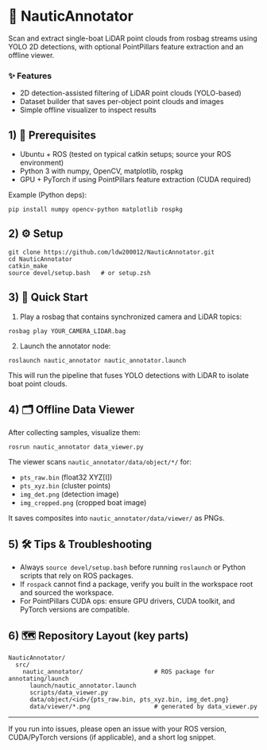 # 🚢 NauticAnnotator

Scan and extract single-boat LiDAR point clouds from rosbag streams using YOLO 2D detections, with optional PointPillars feature extraction and an offline viewer.

### ✨ Features
- 2D detection-assisted filtering of LiDAR point clouds (YOLO-based)
- Dataset builder that saves per-object point clouds and images
- Simple offline visualizer to inspect results

## 1) 🧰 Prerequisites
- Ubuntu + ROS (tested on typical catkin setups; source your ROS environment)
- Python 3 with numpy, OpenCV, matplotlib, rospkg
- GPU + PyTorch if using PointPillars feature extraction (CUDA required)

Example (Python deps):
```
pip install numpy opencv-python matplotlib rospkg
```

## 2) ⚙️ Setup
```
git clone https://github.com/ldw200012/NauticAnnotator.git
cd NauticAnnotator
catkin_make
source devel/setup.bash   # or setup.zsh
```

## 3) 🚀 Quick Start
1. Play a rosbag that contains synchronized camera and LiDAR topics:
```
rosbag play YOUR_CAMERA_LIDAR.bag
```
2. Launch the annotator node:
```
roslaunch nautic_annotator nautic_annotator.launch
```

This will run the pipeline that fuses YOLO detections with LiDAR to isolate boat point clouds.

## 4) 🗂️ Offline Data Viewer
After collecting samples, visualize them:
```
rosrun nautic_annotator data_viewer.py
```
The viewer scans `nautic_annotator/data/object/*/` for:
- `pts_raw.bin` (float32 XYZ[I])
- `pts_xyz.bin` (cluster points)
- `img_det.png` (detection image)
- `img_cropped.png` (cropped boat image)

It saves composites into `nautic_annotator/data/viewer/` as PNGs.

## 5) 🛠️ Tips & Troubleshooting
- Always `source devel/setup.bash` before running `roslaunch` or Python scripts that rely on ROS packages.
- If `rospack` cannot find a package, verify you built in the workspace root and sourced the workspace.
- For PointPillars CUDA ops: ensure GPU drivers, CUDA toolkit, and PyTorch versions are compatible.

## 6) 🗺️ Repository Layout (key parts)
```
NauticAnnotator/
  src/
    nautic_annotator/                    # ROS package for annotating/launch
      launch/nautic_annotator.launch
      scripts/data_viewer.py
      data/object/<id>/{pts_raw.bin, pts_xyz.bin, img_det.png}
      data/viewer/*.png                  # generated by data_viewer.py
```

---

If you run into issues, please open an issue with your ROS version, CUDA/PyTorch versions (if applicable), and a short log snippet.
